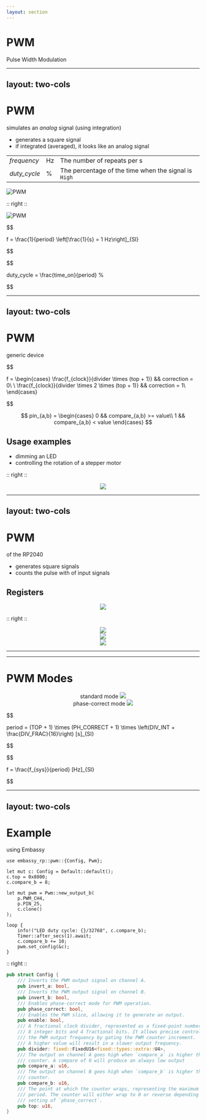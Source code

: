 ```yaml
---
layout: section
---
```

# PWM
Pulse Width Modulation

---
layout: two-cols
---
# PWM
simulates an *analog* signal (using integration)

- generates a square signal
- if integrated (averaged), it looks like an analog signal

|  |  |  |
|-----------|------|-------------|
| *frequency* | Hz | The number of repeats per s |
| *duty_cycle* | % | The percentage of the time when the signal is `High` |

![PWM](/pwm/pulse-width-modulation-signal-diagrams-average.png)

:: right ::

![PWM](/pwm/pwm_example.png)

$$

f = \frac{1}{period} \left[\frac{1}{s} = 1 Hz\right]_{SI}

$$

$$

duty\_cycle = \frac{time\_on}{period} \%

$$

---
layout: two-cols
---
# PWM
generic device

$$

f = \begin{cases}
    \frac{f_{clock}}{divider \times (top + 1)} && correction = 0\\
    \\
    \frac{f_{clock}}{divider \times 2 \times (top + 1)} && correction = 1\\
\end{cases}

$$

$$
pin_{a,b} = \begin{cases}
    0 && compare_{a,b} >= value\\
    1 && compare_{a,b} < value
\end{cases}
$$


<style>
.two-columns {
    grid-template-columns: 4fr 5fr;
}
</style>

## Usage examples

- dimming an LED
- controlling the rotation of a stepper motor

:: right ::

<div align="center">
<img src="/pwm/pwm.svg" class="rounded w-150">
</div>

---
layout: two-cols
---
# PWM
of the RP2040

- generates square signals
- counts the pulse with of input signals

## Registers

<style>
.two-columns {
    grid-template-columns: 4fr 5fr;
}
</style>

<div align="center">
<img src="/pwm/pwm_rp2040_registers.png" class="rounded w-150">
</div>

:: right ::

<div align="center">
<img src="/pwm/pwm_rp2040.png" class="rounded w-150">
</div>

<div align="center">
<img src="/pwm/pwm_rp2040_pins.png" class="rounded w-150">
</div>

<div align="center">
<img src="/pwm/rp2040_adafruit_pinout.png" class="rounded w-70">
</div>

---
---
# PWM Modes

<div grid="~ cols-2 gap-5">

<div align="center">
standard mode
<img src="/pwm/pwm_rp2040_example.png" class="rounded w-100">
</div>

<div align="center">
phase-correct mode
<img src="/pwm/pwm_rp2040_example2.png" class="rounded w-100">
</div>

</div>

$$

period = (TOP + 1) \times (PH\_CORRECT + 1) \times \left(DIV\_INT + \frac{DIV\_FRAC}{16}\right) [s]_{SI}

$$

$$

f = \frac{f_{sys}}{period} [Hz]_{SI}

$$

---
layout: two-cols
---
# Example
using Embassy

```rust{all|1|3|3,4|3,4,5|7-11|14|15|16,17|13,16,17,18}
use embassy_rp::pwm::{Config, Pwm};

let mut c: Config = Default::default();
c.top = 0x8000;
c.compare_b = 8;

let mut pwm = Pwm::new_output_b(
    p.PWM_CH4, 
    p.PIN_25, 
    c.clone()
);

loop {
    info!("LED duty cycle: {}/32768", c.compare_b);
    Timer::after_secs(1).await;
    c.compare_b += 10;
    pwm.set_config(&c);
}
```

:: right ::

```rust {lineNumbers: false}
pub struct Config {
    /// Inverts the PWM output signal on channel A.
    pub invert_a: bool,
    /// Inverts the PWM output signal on channel B.
    pub invert_b: bool,
    /// Enables phase-correct mode for PWM operation.
    pub phase_correct: bool,
    /// Enables the PWM slice, allowing it to generate an output.
    pub enable: bool,
    /// A fractional clock divider, represented as a fixed-point number with
    /// 8 integer bits and 4 fractional bits. It allows precise control over
    /// the PWM output frequency by gating the PWM counter increment.
    /// A higher value will result in a slower output frequency.
    pub divider: fixed::FixedU16<fixed::types::extra::U4>,
    /// The output on channel A goes high when `compare_a` is higher than the
    /// counter. A compare of 0 will produce an always low output
    pub compare_a: u16,
    /// The output on channel B goes high when `compare_b` is higher than the
    /// counter.
    pub compare_b: u16,
    /// The point at which the counter wraps, representing the maximum possible
    /// period. The counter will either wrap to 0 or reverse depending on the
    /// setting of `phase_correct`.
    pub top: u16,
}

```
